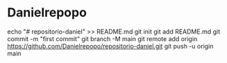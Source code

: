 # Danielrepopo 

echo "# repositorio-daniel" >> README.md
git init
git add README.md
git commit -m "first commit"
git branch -M main
git remote add origin https://github.com/Danielrepopo/repositorio-daniel.git
git push -u origin main
